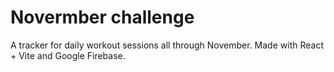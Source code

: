 # Novermber challenge

A tracker for daily workout sessions all through November. Made with React + Vite and Google Firebase.